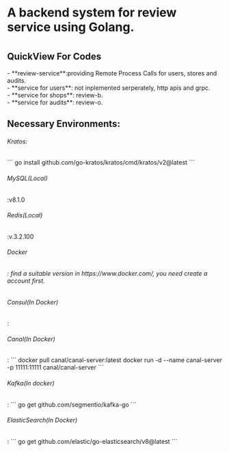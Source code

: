 <h1>A backend system for review service using Golang.<h1>

<h2>QuickView For Codes</h2>
- **review-service**:providing Remote Process Calls for users, stores and audits.<br>
- **service for users**: not inplemented serperately, http apis and grpc.<br>
- **service for shops**: review-b.<br>
- **service for audits**: review-o.<br>
<h2>Necessary Environments:</h2>
<h6>Kratos:</h6>
  ```
  go install github.com/go-kratos/kratos/cmd/kratos/v2@latest
  ```
<br>
<h6>MySQL(Local)</h6>:v8.1.0<br>
<h6>Redis(Local)</h6>:v.3.2.100<br>
<h6>Docker<h6>: find a suitable version in https://www.docker.com/, you need create a account first.<br>
<h6>Consul(In Docker)</h6>:
<h6>Canal(In Docker)</h6>:
```
  docker pull canal/canal-server:latest
  docker run -d --name canal-server -p 11111:11111 canal/canal-server
```
  <br>
<h6>Kafka(In docker)</h6>:
```
  go get github.com/segmentio/kafka-go
```<br>
<h6>ElasticSearch(In Docker)</h6>:
```
  go get github.com/elastic/go-elasticsearch/v8@latest
```<br>
